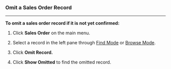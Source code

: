 ### Omit a Sales Order Record
___________________________

**To omit a sales order record if it is not yet confirmed:** 

1. Click **Sales Order** on the main menu. 

2. Select a record in the left pane through [Find Mode](https://github.com/Fx-Professional-Services/HorizonDocs/blob/main/Horizon%20User%20Guide/VIII.%20Searching%20on%20Horizon/Find%20Mode.md) or [Browse Mode](https://github.com/Fx-Professional-Services/HorizonDocs/blob/main/Horizon%20User%20Guide/VIII.%20Searching%20on%20Horizon/Browse%20Mode.md). 

3. Click **Omit Record.**

4. Click **Show Omitted** to find the omitted record. 
